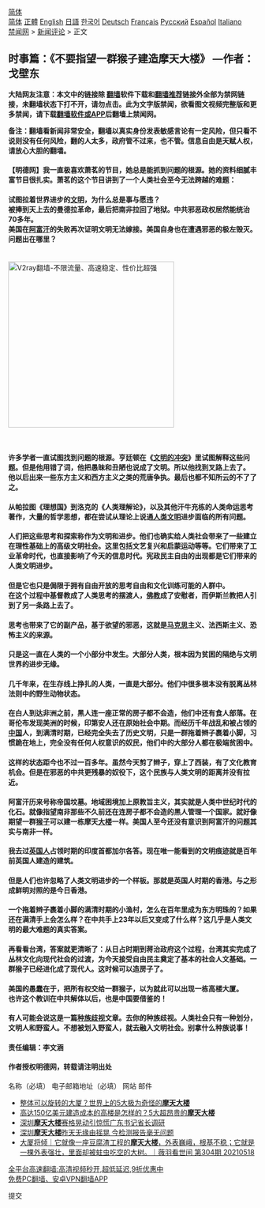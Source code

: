  <!-- 面包屑导航 --> <div class="breadcrumb"><!-- GTranslate: https://gtranslate.io/ -->  <div class="switcher notranslate">  <div class="selected">  <a href="#" onclick="return false;"> 简体</a>  </div>  <div class="option">  <a href="https://www.bannedbook.org" onclick="doGTranslate('zh-CN|zh-CN');jQuery('div.switcher div.selected a').html(jQuery(this).html());return false;" title="简体中文" class="nturl selected"> 简体</a>  <a href="https://www.bannedbook.org/zh-tw/" onclick="doGTranslate('zh-CN|zh-TW');jQuery('div.switcher div.selected a').html(jQuery(this).html());return false;" title="繁體中文" class="nturl"> 正體</a>  <a href="https://www.bannedbook.org/en/" onclick="doGTranslate('zh-CN|en');jQuery('div.switcher div.selected a').html(jQuery(this).html());return false;" title="English" class="nturl"> English</a>  <a href="https://www.bannedbook.org/ja/" onclick="doGTranslate('zh-CN|ja');jQuery('div.switcher div.selected a').html(jQuery(this).html());return false;" title="日本語" class="nturl"> 日語</a>  <a href="https://www.bannedbook.org/ko/" onclick="doGTranslate('zh-CN|ko');jQuery('div.switcher div.selected a').html(jQuery(this).html());return false;" title="한국어" class="nturl"> 한국어</a>  <a href="https://www.bannedbook.org/de/" onclick="doGTranslate('zh-CN|de');jQuery('div.switcher div.selected a').html(jQuery(this).html());return false;" title="Deutsch" class="nturl"> Deutsch</a>  <a href="https://www.bannedbook.org/fr/" onclick="doGTranslate('zh-CN|fr');jQuery('div.switcher div.selected a').html(jQuery(this).html());return false;" title="Français" class="nturl"> Français</a>  <a href="https://www.bannedbook.org/ru/" onclick="doGTranslate('zh-CN|ru');jQuery('div.switcher div.selected a').html(jQuery(this).html());return false;" title="Русский" class="nturl"> Русский</a>  <a href="https://www.bannedbook.org/es/" onclick="doGTranslate('zh-CN|es');jQuery('div.switcher div.selected a').html(jQuery(this).html());return false;" title="Español" class="nturl"> Español</a>  <a href="https://www.bannedbook.org/it/" onclick="doGTranslate('zh-CN|it');jQuery('div.switcher div.selected a').html(jQuery(this).html());return false;" title="Italiano" class="nturl"> Italiano</a>  </div>  </div>      <div class='breadcrumb-sub'><!-- Breadcrumb NavXT 6.3.0 --> <a href="https://www.bannedbook.org/" class="home">禁闻网</a> &gt; <a href="https://www.bannedbook.org/bnews/comments/" class="category">新闻评论</a> &gt; 正文</div></div><h2>时事篇：《不要指望一群猴子建造摩天大楼》 —作者：戈壁东</h2> <p class="notice"><b>大陆网友注意：本文中的链接除 <a href="https://github.com/bannedbook/fanqiang" >翻墙</a>软件下载和<a href="https://github.com/killgcd/justmysocks/blob/master/README.md">翻墙推荐</a>链接外全部为禁网链接，未翻墙状态下打不开，请勿点击。此为文字版禁闻，欲看图文视频完整版和更多禁闻，请下载<a href="https://github.com/bannedbook/fanqiang">翻墙软件或APP</a>后翻墙上禁闻网。</p><p>备注：翻墙看新闻非常安全，翻墙以真实身份发表敏感言论有一定风险，但只看不说则没有任何风险，翻的人太多，政府管不过来，也不管。信息自由是天赋人权，请放心大胆的翻墙。</b></p>  <div class="entry"> <p>              <a href="https://i2.wp.com/upload-images-bucket-v64rleca837do.s3.eu-west-1.amazonaws.com/wp-content/uploads/2021/08/21061257/maxresdefault-39.jpg?fit=1280%2C720&#038;ssl=1" data-caption=""></a>                            </p> <h4>【明德网】我一直极喜欢萧茗的节目，她总是能抓到问题的根源。她的资料细腻丰富节目很扎实。萧茗的这个节目讲到了一个人类社会至今无法跨越的难题：</h4> <h4>试图拉着世界进步的<a href="https://www.bannedbook.org/bnews/tag/%E6%96%87%E6%98%8E/" class="st_tag internal_tag" rel="tag" title="标签 文明 下的日志">文明</a>，为什么总是事与愿违？<br /> 被捧到天上去的曼德拉革命，最后把南非拉回了地狱。中共邪恶政权居然能统治70多年。<br /> 美国在<a href="https://www.bannedbook.org/bnews/tag/%e9%98%bf%e5%af%8c%e6%b1%97/" class="st_tag internal_tag" rel="tag" title="标签 阿富汗 下的日志">阿富汗</a>的失败再次证明文明无法嫁接。美国自身也在遭遇邪恶的极左毁灭。<br /> 问题出在哪里？</h4> <p></p>  <p><br/><a href="https://github.com/bannedbook/fanqiang/wiki/V2ray%E6%9C%BA%E5%9C%BA"><img src="https://raw.githubusercontent.com/bannedbook/fanqiang/master/v2ss/images/v2free.jpg" width="336" alt="V2ray翻墙-不限流量、高速稳定、性价比超强"></a><br/></p> <p>&nbsp;</p>  <h4>许多学者一直试图找到问题的根源。亨廷顿在《<span class='wp_keywordlink'><a href="https://www.bannedbook.org/forum2/topic3862.html" title="《文明的冲突与世界秩序的重建》" target="_blank">文明的冲突</a></span>》里试图解释这些问题。但是他用错了词，他把愚昧和丑陋也说成了文明。所以他找到叉路上去了。<br /> 他以后出来一些东方主义和西方主义之类的荒唐争执。最后也都不知所云的不了了之。</h4> <h4>从帕拉图《理想国》到洛克的《人类理解论》，以及其他汗牛充栋的人类命运思考著作，大量的哲学思想，都在尝试从理论上说通<a href="https://www.bannedbook.org/bnews/tag/%E4%BA%BA%E7%B1%BB%E6%96%87%E6%98%8E/" class="st_tag internal_tag" rel="tag" title="标签 人类文明 下的日志">人类文明</a>进步面临的所有问题。</h4> <h4>人们把这些思考和探索称作为文明和进步。他们也确实给人类社会带来了一些建立在理性基础上的高级文明社会。这里包括文艺复兴和启蒙运动等等。它们带来了工业革命时代，也直接影响了今天的信息时代。宪政民主自由的出现都是它们带来的人类文明进步。</h4> <h4>但是它也只是侷限于拥有自由开放的思考自由和文化训练可能的人群中。<br /> 在这个过程中基督教成了人类思考的摆渡人，<span class='wp_keywordlink'><a href="https://www.qi-gong.me/buddhism/" title="佛教" target="_blank">佛教</a></span>成了安慰者，而伊斯兰教把人引到了另一条路上去了。</h4> <h4>思考也带来了它的副产品，基于欲望的邪恶，这就是<span class='wp_keywordlink'><a href="https://www.bannedbook.org/forum2/topic105.html" title="《马克思的成魔之路》" target="_blank">马克思</a></span>主义、法西斯主义、恐怖主义的来源。</h4> <h4>只是这一直在人类的一个小部分中发生。大部分人类，根本因为贫困的隔绝与文明世界的进步无缘。</h4> <h4>几千年来，在生存线上挣扎的人类，一直是大部分。他们中很多根本没有脱离丛林法则中的野生动物状态。</h4> <h4>在白人到达非洲之前，黑人连一座正常的房子都不会造，他们中还有食人部落。在哥伦布发现美洲的时候，印第安人还在原始社会中期。而经历千年战乱和被占领的<span class='wp_keywordlink_affiliate'><a href="https://www.bannedbook.org/" title="中国" target="_blank">中国</a></span>人，到满清时期，已经完全失去了历史文明，只是一群拖着辫子裹着小脚，习惯跪在地上，完全没有任何人权意识的奴民，他们中的大部分人都在极端贫困中。</h4> <h4>这样的状态距今也不过一百多年。虽然今天剪了辫子，穿上了西装，有了文化教育机会。但是在邪恶的中共更残暴的奴役下，这个民族与人类文明的距离并没有拉近。</h4> <h4>阿富汗历来号称帝国坟墓。地域困境加上原教旨主义，其实就是人类中世纪时代的化石。就像指望南非那些不久前还在连房子都不会造的黑人管理一个国家。就好像期望一群<a href="https://www.bannedbook.org/bnews/tag/%e7%8c%b4%e5%ad%90/" class="st_tag internal_tag" rel="tag" title="标签 猴子 下的日志">猴子</a>可以建一栋摩天<a href="https://www.bannedbook.org/bnews/tag/%E5%A4%A7%E6%A5%BC/" class="st_tag internal_tag" rel="tag" title="标签 大楼 下的日志">大楼</a>一样。美国人至今还没有意识到阿富汗的问题其实与南非一样。</h4> <h4>我去过<a href="https://www.bannedbook.org/bnews/tag/%E8%8B%B1%E5%9B%BD%E4%BA%BA/" class="st_tag internal_tag" rel="tag" title="标签 英国人 下的日志">英国人</a>占领时期的印度首都加尔各答。现在唯一能看到的文明痕迹就是百年前英国人建造的建筑。</h4> <h4>但是人们也许忽略了人类文明进步的一个样板。那就是英国人时期的香港。与之形成鲜明对照的是今日香港。</h4> <h4>一个拖着辫子裹着小脚的满清时期的小渔村，怎么在百年里成为东方明珠的？如果还在满清手上会怎么样？在中共手上23年以后又变成了什么样？这几乎是人类文明的最大难题的真实答案。</h4> <h4>再看看台湾，答案就更清晰了：从日占时期到蒋治政府这个过程，台湾其实完成了丛林文化向现代社会的过渡，为今天接受自由民主奠定了基本的社会人文基础。一群猴子已经进化成了现代人。这时候可以造房子了。</h4> <h4>美国的愚蠢在于，把所有权交给一群猴子，以为就此可以出现一栋高楼大厦。<br /> 也许这个教训在中共解体以后，也是中国要借鉴的！</h4> <h4>有人可能会说这是一篇<a href="https://www.bannedbook.org/bnews/tag/%e7%a7%8d%e6%97%8f%e6%ad%a7%e8%a7%86/" class="st_tag internal_tag" rel="tag" title="标签 种族歧视 下的日志">种族歧视</a>文章。去你的种族歧视。人类社会只有一种划分，文明人和野蛮人。不想被划入野蛮人，就去融入文明社会。别拿什么种族说事！</h4> <h4></h4> <h4>责任编辑：李文涵</h4> <h4>作者授权明德网，转载请注明出处</h4> <p>     名称（必填）  	   电子邮箱地址（必填）  	   网站  	   邮件  	 	</p> <ul class='op-related-articles' title='相关阅读'> <li><a href='https://www.bannedbook.org/bnews/funmedia/20210807/1601833.html' target='_blank'>整体可以旋转的大厦？世界上的5大极为奇怪的<b>摩天大楼</b></a></li> <li><a href='https://www.bannedbook.org/bnews/funmedia/20210730/1596859.html' target='_blank'>高达150亿美元建造成本的高楼是怎样的？5大超昂贵的<b>摩天大楼</b></a></li> <li><a href='https://www.bannedbook.org/bnews/baitai/20210525/1553707.html' target='_blank'>深圳<b>摩天大楼</b>赛格晃动引惊慌广东书记省长调研</a></li> <li><a href='https://www.bannedbook.org/bnews/headline/20210519/1549710.html' target='_blank'>深圳<b>摩天大楼</b>昨天无缘由摇晃 今检测报告毫无问题</a></li> <li><a href='https://www.bannedbook.org/bnews/bannedvideo/20210519/1549493.html' target='_blank'>大厦将倾｜它就像一座豆腐渣工程的<b>摩天大楼</b>，外表巍峨，根基不稳；它就是一棵外表强壮，里面却被蛀虫吃空的大树。｜薇羽看世间 第304期 20210518</a></li> </ul> <p class="texttj"> <a href="https://github.com/bannedbook/fanqiang/wiki/V2ray%E6%9C%BA%E5%9C%BA" target="_blank">全平台高速翻墙:高清视频秒开,超低延迟,9折优惠中</a><br/> <a href="https://github.com/bannedbook/fanqiang/wiki/%E7%A6%81%E9%97%BB%E7%BD%91%E5%AE%89%E5%8D%93%E7%BF%BB%E5%A2%99%E6%96%B0%E9%97%BBAPP" target="_blank">免费PC翻墙、安卓VPN翻墙APP</a></p> <p> 		提交		 		 		 	</p><a name='sharetosocial'></a>  <div style="margin-bottom:5px;padding-bottom:5px;clear:both"> <div id="archive-pix-1" class="banner-ads"> <!-- AuctionX Display platform tag START --> <div id="26318x728x90x621x_ADSLOT2" clicktrack="%%CLICK_URL_ESC%%"></div> <!-- AuctionX Display platform tag END --> </div> <div id="archive-pix-2" class="banner-ads"> <!-- AuctionX Display platform tag START --> <div id="26315x300x250x621x_ADSLOT2" clicktrack="%%CLICK_URL_ESC%%"></div> <!-- AuctionX Display platform tag END --> </div> </div>  <div id="archive-pix-1" class="banner-ads"> <!-- AuctionX Display platform tag START --> <div id="26318x728x90x621x_ADSLOT3" clicktrack="%%CLICK_URL_ESC%%"></div> <!-- AuctionX Display platform tag END --> </div> </div><!--END ENTRY--> 